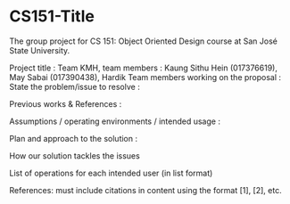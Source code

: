 # CS151-Title
The group project for CS 151: Object Oriented Design course at San José State University.

Project title : 
Team KMH, team members : Kaung Sithu Hein (017376619), May Sabai (017390438), Hardik
Team members working on the proposal : 
State the problem/issue to resolve : 

Previous works & References : 

Assumptions / operating environments / intended usage : 

Plan and approach to the solution :  

How our solution tackles the issues 

List of operations for each intended user (in list format)


References: must include citations in content using the format [1], [2], etc. 
